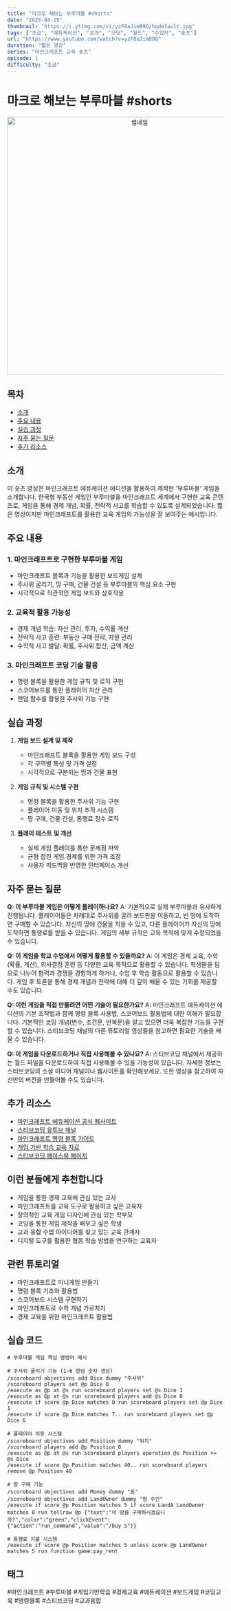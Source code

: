 ```yaml
---
title: "마크로 해보는 부루마블 #shorts"
date: "2025-04-25"
thumbnail: "https://i.ytimg.com/vi/yzF8aJimB9Q/hqdefault.jpg"
tags: ["초급", "에듀케이션", "교과", "코딩", "월드", "수업자", "숏츠"]
url: "https://www.youtube.com/watch?v=yzF8aJimB9Q"
duration: "짧은 영상"
series: "마인크래프트 교육 숏츠"
episode: 1
difficulty: "초급"
---
```


# 마크로 해보는 부루마블 #shorts

<div align="center">
<img src="https://i.ytimg.com/vi/yzF8aJimB9Q/hqdefault.jpg" alt="썸네일" width="600"/>
</div>

## 목차
- [소개](#소개)
- [주요 내용](#주요-내용)
- [실습 과정](#실습-과정)
- [자주 묻는 질문](#자주-묻는-질문)
- [추가 리소스](#추가-리소스)

## 소개
이 숏츠 영상은 마인크래프트 에듀케이션 에디션을 활용하여 제작한 '부루마블' 게임을 소개합니다. 한국형 부동산 게임인 부루마블을 마인크래프트 세계에서 구현한 교육 콘텐츠로, 게임을 통해 경제 개념, 확률, 전략적 사고를 학습할 수 있도록 설계되었습니다. 짧은 영상이지만 마인크래프트를 활용한 교육 게임의 가능성을 잘 보여주는 예시입니다.

## 주요 내용

### 1. 마인크래프트로 구현한 부루마블 게임
- 마인크래프트 블록과 기능을 활용한 보드게임 설계
- 주사위 굴리기, 땅 구매, 건물 건설 등 부루마블의 핵심 요소 구현
- 시각적으로 직관적인 게임 보드와 상호작용

### 2. 교육적 활용 가능성
- 경제 개념 학습: 자산 관리, 투자, 수익률 계산
- 전략적 사고 훈련: 부동산 구매 전략, 자원 관리
- 수학적 사고 발달: 확률, 주사위 합산, 금액 계산

### 3. 마인크래프트 코딩 기술 활용
- 명령 블록을 활용한 게임 규칙 및 로직 구현
- 스코어보드를 통한 플레이어 자산 관리
- 랜덤 함수를 활용한 주사위 기능 구현

## 실습 과정

1. **게임 보드 설계 및 제작**
   - 마인크래프트 블록을 활용한 게임 보드 구성
   - 각 구역별 특성 및 가격 설정
   - 시각적으로 구분되는 땅과 건물 표현

2. **게임 규칙 및 시스템 구현**
   - 명령 블록을 활용한 주사위 기능 구현
   - 플레이어 이동 및 위치 추적 시스템
   - 땅 구매, 건물 건설, 통행료 징수 로직

3. **플레이 테스트 및 개선**
   - 실제 게임 플레이를 통한 문제점 파악
   - 균형 잡힌 게임 경제를 위한 가격 조정
   - 사용자 피드백을 반영한 인터페이스 개선

## 자주 묻는 질문

**Q: 이 부루마블 게임은 어떻게 플레이하나요?**
A: 기본적으로 실제 부루마블과 유사하게 진행됩니다. 플레이어들은 차례대로 주사위를 굴려 보드판을 이동하고, 빈 땅에 도착하면 구매할 수 있습니다. 자신의 땅에 건물을 지을 수 있고, 다른 플레이어가 자신의 땅에 도착하면 통행료를 받을 수 있습니다. 게임의 세부 규칙은 교육 목적에 맞게 수정되었을 수 있습니다.

**Q: 이 게임을 학교 수업에서 어떻게 활용할 수 있을까요?**
A: 이 게임은 경제 교육, 수학(확률, 계산), 의사결정 훈련 등 다양한 교육 목적으로 활용할 수 있습니다. 학생들을 팀으로 나누어 협력과 경쟁을 경험하게 하거나, 수업 후 학습 활동으로 활용할 수 있습니다. 게임 후 토론을 통해 경제 개념과 전략에 대해 더 깊이 배울 수 있는 기회를 제공할 수도 있습니다.

**Q: 이런 게임을 직접 만들려면 어떤 기술이 필요한가요?**
A: 마인크래프트 에듀케이션 에디션의 기본 조작법과 함께 명령 블록 사용법, 스코어보드 활용법에 대한 이해가 필요합니다. 기본적인 코딩 개념(변수, 조건문, 반복문)을 알고 있으면 더욱 복잡한 기능을 구현할 수 있습니다. 스티브코딩 채널의 다른 튜토리얼 영상들을 참고하면 필요한 기술을 배울 수 있습니다.

**Q: 이 게임을 다운로드하거나 직접 사용해볼 수 있나요?**
A: 스티브코딩 채널에서 제공하는 월드 파일을 다운로드하여 직접 사용해볼 수 있을 가능성이 있습니다. 자세한 정보는 스티브코딩의 소셜 미디어 채널이나 웹사이트를 확인해보세요. 또한 영상을 참고하여 자신만의 버전을 만들어볼 수도 있습니다.

## 추가 리소스
- [마인크래프트 에듀케이션 공식 웹사이트](https://education.minecraft.net/)
- [스티브코딩 유튜브 채널](https://www.youtube.com/channel/UCW9Vay9IIIwb9sZWVzNUvQ)
- [마인크래프트 명령 블록 가이드](https://education.minecraft.net/ko-kr/resources/computer-science-subject-kit/blocks-and-commands)
- [게임 기반 학습 교육 자료](https://education.minecraft.net/ko-kr/resources/game-based-learning)
- [스티브코딩 페이스북 페이지](https://www.facebook.com/stvcoding/)

## 이런 분들에게 추천합니다
- 게임을 통한 경제 교육에 관심 있는 교사
- 마인크래프트를 교육 도구로 활용하고 싶은 교육자
- 창의적인 교육 게임 디자인에 관심 있는 학부모
- 코딩을 통한 게임 제작을 배우고 싶은 학생
- 교과 융합 수업 아이디어를 찾고 있는 교육 관계자
- 디지털 도구를 활용한 협동 학습 방법을 연구하는 교육자

## 관련 튜토리얼
- 마인크래프트로 미니게임 만들기
- 명령 블록 기초와 활용법
- 스코어보드 시스템 구현하기
- 마인크래프트로 수학 개념 가르치기
- 경제 교육을 위한 마인크래프트 활용법

## 실습 코드
```
# 부루마블 게임 핵심 명령어 예시

# 주사위 굴리기 기능 (1~6 랜덤 숫자 생성)
/scoreboard objectives add Dice dummy "주사위"
/scoreboard players set @p Dice 0
/execute as @p at @s run scoreboard players set @s Dice 1
/execute as @p at @s run scoreboard players add @s Dice 0
/execute if score @p Dice matches 0 run scoreboard players set @p Dice 1
/execute if score @p Dice matches 7.. run scoreboard players set @p Dice 6

# 플레이어 이동 시스템
/scoreboard objectives add Position dummy "위치"
/scoreboard players add @p Position 0
/execute as @p at @s run scoreboard players operation @s Position += @s Dice
/execute if score @p Position matches 40.. run scoreboard players remove @p Position 40

# 땅 구매 기능
/scoreboard objectives add Money dummy "돈"
/scoreboard objectives add LandOwner dummy "땅 주인"
/execute if score @p Position matches 5 if score LandA LandOwner matches 0 run tellraw @p {"text":"이 땅을 구매하시겠습니까?","color":"green","clickEvent":{"action":"run_command","value":"/buy 5"}}

# 통행료 지불 시스템
/execute if score @p Position matches 5 unless score @p LandOwner matches 5 run function game:pay_rent
```

## 태그
#마인크래프트 #부루마블 #게임기반학습 #경제교육 #에듀케이션 #보드게임 #코딩교육 #명령블록 #스티브코딩 #교과융합
